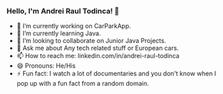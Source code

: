 ### Hello, I'm Andrei Raul Todinca! 👋

- 🔭 I’m currently working on CarParkApp.
- 🌱 I’m currently learning Java.
- 👯 I’m looking to collaborate on Junior Java Projects.
- 💬 Ask me about Any tech related stuff or European cars.
- 📫 How to reach me: linkedin.com/in/andrei-raul-todinca
- 😄 Pronouns: He/His
- ⚡ Fun fact: I watch a lot of documentaries and you don't know when I pop up with a fun fact from a random domain.

